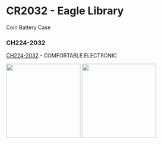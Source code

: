 CR2032 - Eagle Library
===============

Coin Battery Case

### CH224-2032
[CH224-2032](http://www.comf-hk.com/zcart/index.php?main_page=product_info&products_id=168) - COMFORTABLE ELECTRONIC

<img src="https://raw.githubusercontent.com/ohwada/Eagle-Library/master/docs/cr2032v/ch224-2032-sym.png" width="200" /> <img src="https://raw.githubusercontent.com/ohwada/Eagle-Library/master/docs/cr2032v/ch224-2032-pkg.png" width="200" />
